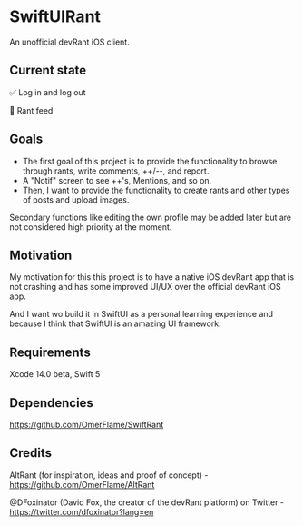# SwiftUIRant

An unofficial devRant iOS client.

## Current state

✅ Log in and log out

🚧 Rant feed

## Goals

* The first goal of this project is to provide the functionality to browse through rants, write comments, ++/--, and report.
* A "Notif" screen to see ++'s, Mentions, and so on.
* Then, I want to provide the functionality to create rants and other types of posts and upload images.

Secondary functions like editing the own profile may be added later but are not considered high priority at the moment.

## Motivation

My motivation for this this project is to have a native iOS devRant app that is not crashing and has some improved UI/UX over the official devRant iOS app.

And I want wo build it in SwiftUI as a personal learning experience and because I think that SwiftUI is an amazing UI framework.

## Requirements

Xcode 14.0 beta, Swift 5

## Dependencies

https://github.com/OmerFlame/SwiftRant

## Credits

AltRant (for inspiration, ideas and proof of concept) - https://github.com/OmerFlame/AltRant

@DFoxinator (David Fox, the creator of the devRant platform) on Twitter - https://twitter.com/dfoxinator?lang=en
